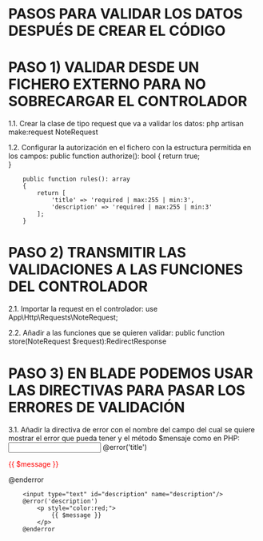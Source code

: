 # PASOS PARA VALIDAR LOS DATOS DESPUÉS DE CREAR EL CÓDIGO

# PASO 1) VALIDAR DESDE UN FICHERO EXTERNO PARA NO SOBRECARGAR EL CONTROLADOR

1.1. Crear la clase de tipo request que va a validar los datos:
        php artisan make:request NoteRequest

1.2. Configurar la autorización en el fichero con la estructura permitida en los campos:
        public function authorize(): bool
        {
            return true;                  
        }

        public function rules(): array
        {
            return [
                'title' => 'required | max:255 | min:3',
                'description' => 'required | max:255 | min:3'
            ];
        }

# PASO 2) TRANSMITIR LAS VALIDACIONES A LAS FUNCIONES DEL CONTROLADOR

2.1. Importar la request en el controlador:
        use App\Http\Requests\NoteRequest;

2.2. Añadir a las funciones que se quieren validar:
        public function store(NoteRequest $request):RedirectResponse

# PASO 3) EN BLADE PODEMOS USAR LAS DIRECTIVAS PARA PASAR LOS ERRORES DE VALIDACIÓN

3.1. Añadir la directiva de error con el nombre del campo del cual se quiere mostrar el error que pueda tener y el método $mensaje como en PHP:
        <input type="text" id="title" name="title"/>
        @error('title')
            <p style="color:red;">
                {{ $message }}
            </p>
        @enderror

        <input type="text" id="description" name="description"/>
        @error('description')
            <p style="color:red;">
                {{ $message }}
            </p>
        @enderror